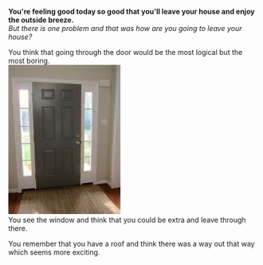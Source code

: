 **You're feeling good today so good that you'll leave your house and enjoy the outside breeze.**  
*But there is one problem and that was how are you going to leave your house?*

You think that going through the door would be the most logical but the most boring.  
![](/images/frontdoor1.jpg)  
You see the window and think that you could be extra and leave through there.  

You remember that you have a roof and think there was a way out that way which seems more exciting.
